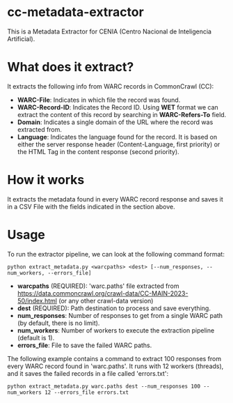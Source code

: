 # cc-metadata-extractor
This is a Metadata Extractor for CENIA (Centro Nacional de Inteligencia Artificial).

# What does it extract?
It extracts the following info from WARC records in CommonCrawl (CC):
- **WARC-File**: Indicates in which file the record was found.
- **WARC-Record-ID**: Indicates the Record ID. Using **WET** format we can extract the content of this record by searching in **WARC-Refers-To** field.
- **Domain**: Indicates a single domain of the URL where the record was extracted from.
- **Language**: Indicates the language found for the record. It is based on either the server response header (Content-Language, first priority) or the HTML Tag in the content response (second priority).

# How it works
It extracts the metadata found in every WARC record response and saves it in a CSV File with the fields indicated in the section above.

# Usage
To run the extractor pipeline, we can look at the following command format:
~~~
python extract_metadata.py <warcpaths> <dest> [--num_responses, --num_workers, --errors_file]
~~~

- **warcpaths** (REQUIRED): 'warc.paths' file extracted from https://data.commoncrawl.org/crawl-data/CC-MAIN-2023-50/index.html (or any other crawl-data version)
- **dest** (REQUIRED): Path destination to process and save everything.
- **num_responses**: Number of responses to get from a single WARC path (by default, there is no limit).
- **num_workers**: Number of workers to execute the extraction pipeline (default is 1).
- **errors_file**: File to save the failed WARC paths.

The following example contains a command to extract 100 responses from every WARC record found in 'warc.paths'. It runs with 12 workers (threads), and it saves the failed records in a file called 'errors.txt':
~~~
python extract_metadata.py warc.paths dest --num_responses 100 --num_workers 12 --errors_file errors.txt
~~~
